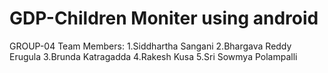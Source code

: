 # GDP-Children Moniter using android
GROUP-04
Team Members:
1.Siddhartha Sangani
2.Bhargava Reddy Erugula
3.Brunda Katragadda
4.Rakesh Kusa 
5.Sri Sowmya Polampalli

